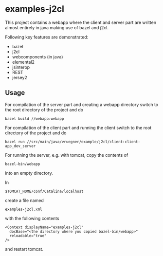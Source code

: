 # examples-j2cl
This project contains a webapp where the client and server part are written almost entirely in java making use of bazel and j2cl.

Following key features are demonstrated:
+ bazel
+ j2cl
+ webcomponents (in java)
+ elemental2
+ jsinterop
+ REST
+ jersey2

## Usage
For compilation of the server part and creating a webapp directory switch to the root directory of the project and do

```bazel build //webapp:webapp```

For compilation of the client part and running the client switch to the root directory of the project and do

```bazel run //src/main/java/vruegner/example/j2cl/client:client-app_dev_server```

For running the server, e.g. with tomcat, copy the contents of

```bazel-bin/webapp```

into an empty directory.

In

```$TOMCAT_HOME/conf/Catalina/localhost```

create a file named

```examples-j2cl.xml```

with the following contents

```
<Context displayName="examples-j2cl"
  docBase="<the directory where you copied bazel-bin/webapp>"
  reloadable="true"
/>
```

and restart tomcat.
